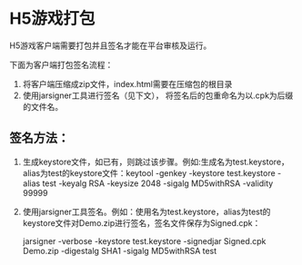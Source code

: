 # H5游戏打包

H5游戏客户端需要打包并且签名才能在平台审核及运行。

下面为客户端打包签名流程：

1. 将客户端压缩成zip文件，index.html需要在压缩包的根目录
2. 使用jarsigner工具进行签名（见下文）， 将签名后的包重命名为以.cpk为后缀的文件名。

## 签名方法：

1. 生成keystore文件，如已有，则跳过该步骤。例如:生成名为test.keystore，alias为test的keystore文件：keytool -genkey -keystore test.keystore -alias test -keyalg RSA -keysize 2048 -sigalg MD5withRSA -validity 99999
2. 使用jarsigner工具签名。例如：使用名为test.keystore，alias为test的keystore文件对Demo.zip进行签名，签名文件保存为Signed.cpk：

   jarsigner -verbose -keystore test.keystore -signedjar Signed.cpk Demo.zip -digestalg SHA1 -sigalg MD5withRSA test

